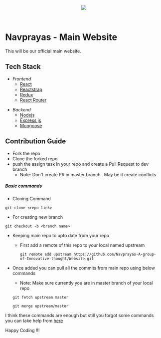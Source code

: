 <p align="center">
<img src="http://navprayas.in/static/img/pp2.png">
  </p>
<br>
<h1> Navprayas - Main Website </h1>

This will be our official main website.



## Tech Stack

- _Frontend_
  - [React](https://reactjs.org/)
  - [Reactstrap](https://reactstrap.github.io/)
  - [Redux](https://redux.js.org/)
  - [React Router](https://github.com/ReactTraining/react-router#readme)

* _Backend_
  - [Nodejs](https://nodejs.org/en/)
  - [Express js](http://expressjs.com/)
  - [Mongoose](https://mongoosejs.com/)

## Contribution Guide

- Fork the repo
- Clone the forked repo
- push the assign task in your repo and create a Pull Request to dev branch
  - Note: Don't create PR in master branch . May be it create conflicts

##### Basic commands

- Cloning Command

```
git clone <repo link>
```

- For creating new branch

```
git checkout -b <branch name>
```

- Keeping main repo to upto date from your repo
  - First add a remote of this repo to your local named upstream
    ```
    git remote add upstream https://github.com/Navprayas-A-group-of-Innovative-thought/Website.git
    ```
- Once added you can pull all the commits from main repo using below commands

  - Note: Make sure currently you are in master branch of your local repo

  ```
  git fetch upstream master

  git merge upstream/master
  ```

I think these commands are enough but still you forgot some commands you can take help from [here](https://github.com/kmrakash/practice/blob/master/GithubCommands.md)

Happy Coding !!!
